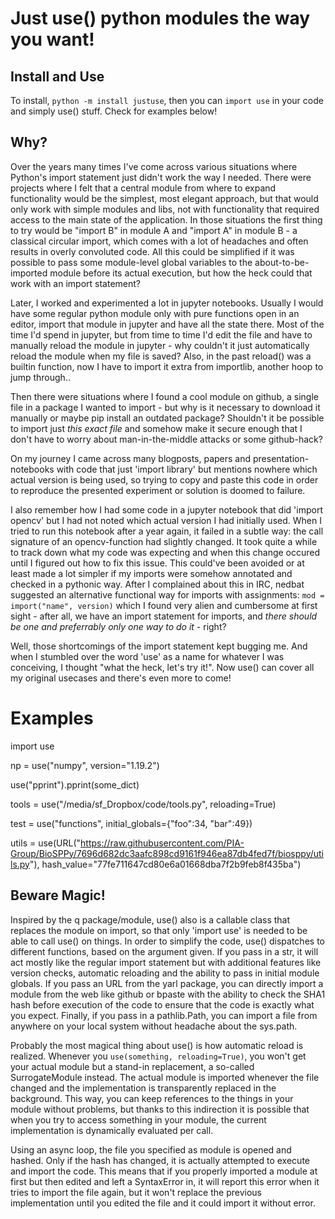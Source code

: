 # Just use() python modules the way you want!

## Install and Use
To install, `python -m install justuse`, then you can `import use` in your code and simply use() stuff. Check for examples below!

## Why?
Over the years many times I've come across various situations where Python's import statement just didn't work the way I needed.
There were projects where I felt that a central module from where to expand functionality would be the simplest, most elegant approach, but that would only work with simple modules and libs, not with functionality that required access to the main state of the application. In those situations the first thing to try would be "import B" in module A and "import A" in module B - a classical circular import, which comes with a lot of headaches and often results in overly convoluted code. All this could be simplified if it was possible to pass some module-level global variables to the about-to-be-imported module before its actual execution, but how the heck could that work with an import statement?

Later, I worked and experimented a lot in jupyter notebooks. Usually I would have some regular python module only with pure functions open in an editor, import that module in jupyter and have all the state there. Most of the time I'd spend in jupyter, but from time to time I'd edit the file and have to manually reload the module in jupyter - why couldn't it just automatically reload the module when my file is saved? Also, in the past reload() was a builtin function, now I have to import it extra from importlib, another hoop to jump through..

Then there were situations where I found a cool module on github, a single file in a package I wanted to import - but why is it necessary to download it manually or maybe pip install an outdated package? Shouldn't it be possible to import just *this exact file* and somehow make it secure enough that I don't have to worry about man-in-the-middle attacks or some github-hack?

On my journey I came across many blogposts, papers and presentation-notebooks with code that just 'import library' but mentions nowhere which actual version is being used, so  trying to copy and paste this code in order to reproduce the presented experiment or solution is doomed to failure.

I also remember how I had some code in a jupyter notebook that did 'import opencv' but I had not noted which actual version I had initially used. When I tried to run this notebook after a year again, it failed in a subtle way: the call signature of an opencv-function had slightly changed. It took quite a while to track down what my code was expecting and when this change occured until I figured out how to fix this issue. This could've been avoided or at least made a lot simpler if my imports were somehow annotated and checked in a pythonic way. After I complained about this in IRC, nedbat suggested an alternative functional way for imports with assignments: `mod = import("name", version)` which I found very alien and cumbersome at first sight - after all, we have an import statement for imports, and *there should be one and preferrably only one way to do it* - right?

Well, those shortcomings of the import statement kept bugging me. And when I stumbled over the word 'use' as a name for whatever I was conceiving, I thought "what the heck, let's try it!". Now use() can cover all my original usecases and there's even more to come!

# Examples

 import use
 
 np = use("numpy", version="1.19.2")
 
 use("pprint").pprint(some_dict)  
 
 tools = use("/media/sf_Dropbox/code/tools.py", reloading=True)
 
 test = use("functions", initial_globals={"foo":34, "bar":49})
 
 utils = use(URL("https://raw.githubusercontent.com/PIA-Group/BioSPPy/7696d682dc3aafc898cd9161f946ea87db4fed7f/biosppy/utils.py"),
                    hash_value="77fe711647cd80e6a01668dba7f2b9feb8f435ba")

## Beware Magic!
Inspired by the q package/module, use() also is a callable class that replaces the module on import, so that only 'import use' is needed to be able to call use() on things. 
In order to simplify the code, use() dispatches to different functions, based on the argument given. If you pass in a str, it will act mostly like the regular import statement but with additional features like version checks, automatic reloading and the ability to pass in initial module globals. If you pass an URL from the yarl package, you can directly import a module from the web like github or bpaste with the ability to check the SHA1 hash before execution of the code to ensure that the code is exactly what you expect. Finally, if you pass in a pathlib.Path, you can import a file from anywhere on your local system without headache about the sys.path.

Probably the most magical thing about use() is how automatic reload is realized. Whenever you `use(something, reloading=True)`, you won't get your actual module but a stand-in replacement, a so-called SurrogateModule instead. The actual module is imported whenever the file changed and the implementation is transparently replaced in the background. This way, you can keep references to the things in your module without problems, but thanks to this indirection it is possible that when you try to access something in your module, the current implementation is dynamically evaluated per call. 

Using an async loop, the file you specified as module is opened and hashed. Only if the hash has changed, it is actually attempted to execute and import the code. This means that if you properly imported a module at first but then edited and left a SyntaxError in, it will report this error when it tries to import the file again, but it won't replace the previous implementation until you edited the file and it could import it without error.
